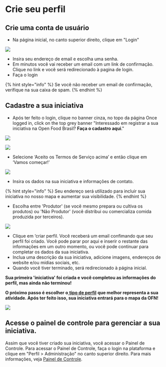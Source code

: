 # Crie seu perfil

## Crie uma conta de usuário

* Na página inicial, no canto superior direito, clique em "Login"

![](../.gitbook/assets/loginsetup.jpg)

* Insira seu endereço de email e escolha uma senha.
* Em minutos você vai receber um email com um link de confirmação. Clique no link e você será redirecionado à pagina de login.  
* Faça o login

{% hint style="info" %}
Se você não receber um email de confirmação, verifique na sua caixa de spam. 
{% endhint %}

## Cadastre a sua iniciativa

* Após ter feito o login, clique no banner cinza, no topo da página Once logged in, click on the top grey banner "Interessado em registrar a sua iniciativa na Open Food Brasil? **Faça o cadastro aqui**."

![](../.gitbook/assets/registerenterprise.jpg)

![](../.gitbook/assets/welcome1.jpg)

* Selecione ‘Aceito os Termos de Serviço acima’ e então clique em ‘Vamos começar!’

![](../.gitbook/assets/letsgetstarted.jpg)

* Insira os dados na sua iniciativa e informações de contato.

{% hint style="info" %}
Seu endereço será utilizado para incluir sua iniciativa no nosso mapa e aumentar sua visibilidade.
{% endhint %}

* Escolha entre 'Produtor' \(se você mesmo prepara ou cultiva os produtos\) ou 'Não Produtor' \(você distribui ou comercializa comida produzida por terceiros\).

![](../.gitbook/assets/laststep.jpg)

* Clique em ‘criar perfil. Você receberá um email confimando que seu perfil foi criado. Você pode parar por aqui e inserir o restante das informações em um outro momento, ou você pode continuar para completar os dados da sua iniciativa.   
* Inclua uma descrição da sua iniciativa, adicione imagens, endereços de website e/ou mídias sociais, etc.
* Quando você tiver terminado, será redirecionado à página inicial.

**Sua primeira 'iniciativa' foi criada e você completou as informações do perfil, mas ainda não terminou!**

**O próximo passo é escolher o**[ **tipo de perfil**](https://app.gitbook.com/@ofn-brasil/s/guide-ofn/~/drafts/-M1agwj8wgQ-HECDEnOf/recursos-basicos/enterprise-profile/package-types/@drafts) **que melhor representa a sua atividade. Após ter feito isso, sua iniciativa entrará para o mapa da OFN!**

![](../.gitbook/assets/registration.gif)

## Acesse o painel de controle para gerenciar a sua iniciativa.

Assim que você tiver criado sua iniciativa, você acessar o Painel de Controle. Para acessar o Painel de Controle, faça o login na plataforma e clique em "Perfil &gt; Administração" no canto superior direito. Para mais informações, veja [Painel de Controle](https://app.gitbook.com/@ofn-brasil/s/guide-ofn/~/drafts/-M1agwj8wgQ-HECDEnOf/recursos-basicos/dashboard/@drafts). 


